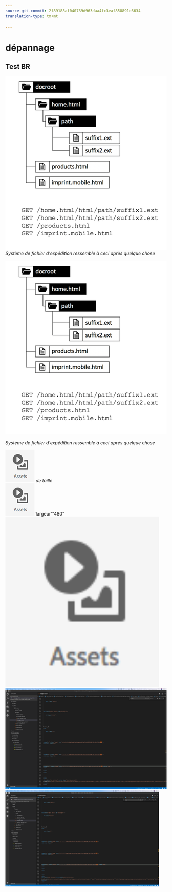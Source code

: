 ```yaml
---
source-git-commit: 2f89188af040739d963daa4fc3eaf858891e3634
translation-type: tm+mt

---
```

# dépannage

## Test BR

![Il s'agit d'une légende](filesystem-layout-urls-from-dispatcher.png)
*Système de fichier d'expédition ressemble à ceci après quelque chose*

![Il s'agit d'une légende](filesystem-layout-urls-from-dispatcher.png)

*Système de fichier d'expédition ressemble à ceci après quelque chose*


![Pas](assets/2018-07-24-13-47-56.png)
*de taille*
<br>
![Il s'agit d'une légende MD Attr](assets/2018-07-24-13-47-56.png)'largeur'"480"<br>
<img src="assets/2018-07-24-13-47-56.png" width="480"/>
<br>
![avoir un succès fou](big.png)
<br>
<img src="big.png" width="480"/>
